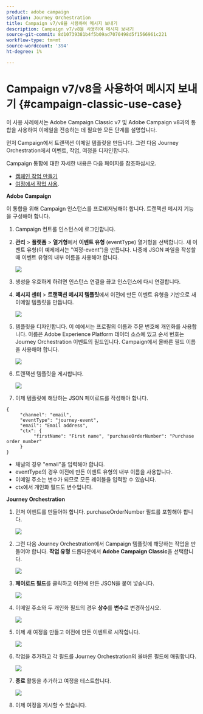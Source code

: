 ```yaml
---
product: adobe campaign
solution: Journey Orchestration
title: Campaign v7/v8을 사용하여 메시지 보내기
description: Campaign v7/v8을 사용하여 메시지 보내기
source-git-commit: 8d10739381b4f5b09ad7070498d5f1566961c221
workflow-type: tm+mt
source-wordcount: '394'
ht-degree: 1%

---
```



# Campaign v7/v8을 사용하여 메시지 보내기 {#campaign-classic-use-case}

이 사용 사례에서는 Adobe Campaign Classic v7 및 Adobe Campaign v8과의 통합을 사용하여 이메일을 전송하는 데 필요한 모든 단계를 설명합니다.

먼저 Campaign에서 트랜잭션 이메일 템플릿을 만듭니다. 그런 다음 Journey Orchestration에서 이벤트, 작업, 여정을 디자인합니다.

Campaign 통합에 대한 자세한 내용은 다음 페이지를 참조하십시오.

* [캠페인 작업 만들기](../action/acc-action.md)
* [여정에서 작업 사용](../building-journeys/using-adobe-campaign-classic.md).

**Adobe Campaign**

이 통합을 위해 Campaign 인스턴스를 프로비저닝해야 합니다. 트랜잭션 메시지 기능을 구성해야 합니다.

1. Campaign 컨트롤 인스턴스에 로그인합니다.

1. **관리** > **플랫폼** > **열거형**&#x200B;에서 **이벤트 유형** (eventType) 열거형을 선택합니다. 새 이벤트 유형(이 예제에서는 &quot;여정-event&quot;)을 만듭니다. 나중에 JSON 파일을 작성할 때 이벤트 유형의 내부 이름을 사용해야 합니다.

   ![](../assets/accintegration-uc-1.png)

1. 생성을 유효하게 하려면 인스턴스 연결을 끊고 인스턴스에 다시 연결합니다.

1. **메시지 센터** > **트랜잭션 메시지 템플릿**&#x200B;에서 이전에 만든 이벤트 유형을 기반으로 새 이메일 템플릿을 만듭니다.

   ![](../assets/accintegration-uc-2.png)

1. 템플릿을 디자인합니다. 이 예에서는 프로필의 이름과 주문 번호에 개인화를 사용합니다. 이름은 Adobe Experience Platform 데이터 소스에 있고 순서 번호는 Journey Orchestration 이벤트의 필드입니다. Campaign에서 올바른 필드 이름을 사용해야 합니다.

   ![](../assets/accintegration-uc-3.png)

1. 트랜잭션 템플릿을 게시합니다.

   ![](../assets/accintegration-uc-4.png)

1. 이제 템플릿에 해당하는 JSON 페이로드를 작성해야 합니다.

```
{
     "channel": "email",
     "eventType": "journey-event",
     "email": "Email address",
     "ctx": {
          "firstName": "First name", "purchaseOrderNumber": "Purchase order number"
     }
}
```

* 채널의 경우 &quot;email&quot;을 입력해야 합니다.
* eventType의 경우 이전에 만든 이벤트 유형의 내부 이름을 사용합니다.
* 이메일 주소는 변수가 되므로 모든 레이블을 입력할 수 있습니다.
* ctx에서 개인화 필드도 변수입니다.

**Journey Orchestration**

1. 먼저 이벤트를 만들어야 합니다. purchaseOrderNumber 필드를 포함해야 합니다.

   ![](../assets/accintegration-uc-5.png)

1. 그런 다음 Journey Orchestration에서 Campaign 템플릿에 해당하는 작업을 만들어야 합니다. **작업 유형** 드롭다운에서 **Adobe Campaign Classic**&#x200B;을 선택합니다.

   ![](../assets/accintegration-uc-6.png)

1. **페이로드 필드**&#x200B;를 클릭하고 이전에 만든 JSON을 붙여 넣습니다.

   ![](../assets/accintegration-uc-7.png)

1. 이메일 주소와 두 개인화 필드의 경우 **상수**&#x200B;를 **변수**&#x200B;로 변경하십시오.

   ![](../assets/accintegration-uc-8.png)

1. 이제 새 여정을 만들고 이전에 만든 이벤트로 시작합니다.

   ![](../assets/accintegration-uc-9.png)

1. 작업을 추가하고 각 필드를 Journey Orchestration의 올바른 필드에 매핑합니다.

   ![](../assets/accintegration-uc-10.png)

1. **종료** 활동을 추가하고 여정을 테스트합니다.

   ![](../assets/accintegration-uc-11.png)

1. 이제 여정을 게시할 수 있습니다.
